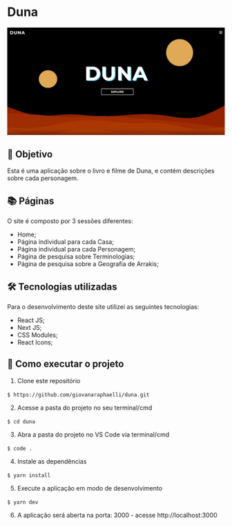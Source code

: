 # Duna

![Resultado final do projeto](./public/imgs/projeto-finalizado.png)

## 🎯 Objetivo

Esta é uma aplicação sobre o livro e filme de Duna, e contém descrições sobre cada personagem.

## 📚 Páginas

O site é composto por 3 sessões diferentes:

- Home;
- Página individual para cada Casa;
- Página individual para cada Personagem;
- Página de pesquisa sobre Terminologias;
- Página de pesquisa sobre a Geografia de Arrakis;
## 🛠️ Tecnologias utilizadas

Para o desenvolvimento deste site utilizei as seguintes tecnologias:

- React JS;
- Next JS;
- CSS Modules;
- React Icons;

## 🚀 Como executar o projeto

1. Clone este repositório

`$ https://github.com/giovanaraphaelli/duna.git`

2. Acesse a pasta do projeto no seu terminal/cmd

`$ cd duna`

3. Abra a pasta do projeto no VS Code via terminal/cmd

`$ code .`

4. Instale as dependências

`$ yarn install`

5. Execute a aplicação em modo de desenvolvimento

`$ yarn dev`

6. A aplicação será aberta na porta: 3000 - acesse http://localhost:3000
